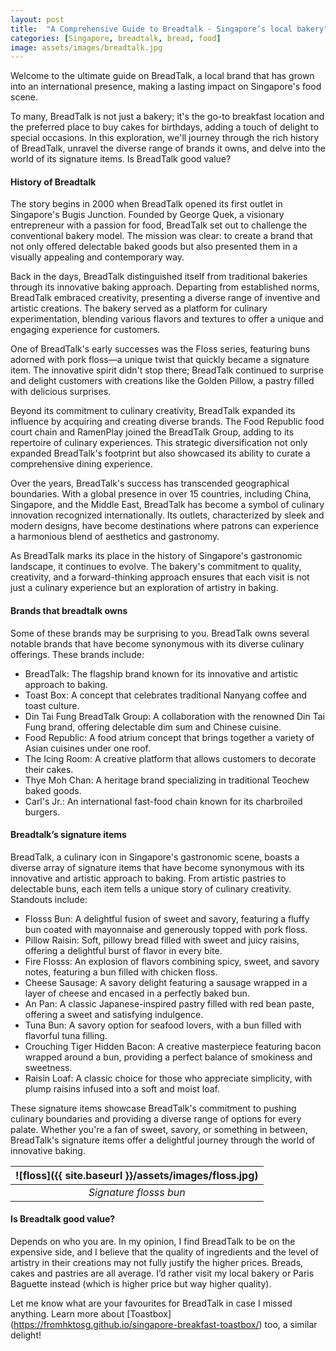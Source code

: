 ```yaml
---
layout: post
title:  "A Comprehensive Guide to Breadtalk - Singapore’s local bakery"
categories: [Singapore, breadtalk, bread, food]
image: assets/images/breadtalk.jpg
---
```


Welcome to the ultimate guide on BreadTalk, a local brand that has grown into an international presence, making a lasting impact on Singapore's food scene.

To many, BreadTalk is not just a bakery; it's the go-to breakfast location and the preferred place to buy cakes for birthdays, adding a touch of delight to special occasions. In this exploration, we'll journey through the rich history of BreadTalk, unravel the diverse range of brands it owns, and delve into the world of its signature items. Is BreadTalk good value? 

#### History of Breadtalk

The story begins in 2000 when BreadTalk opened its first outlet in Singapore's Bugis Junction. Founded by George Quek, a visionary entrepreneur with a passion for food, BreadTalk set out to challenge the conventional bakery model. The mission was clear: to create a brand that not only offered delectable baked goods but also presented them in a visually appealing and contemporary way.

Back in the days, BreadTalk distinguished itself from traditional bakeries through its innovative baking approach. Departing from established norms, BreadTalk embraced creativity, presenting a diverse range of inventive and artistic creations. The bakery served as a platform for culinary experimentation, blending various flavors and textures to offer a unique and engaging experience for customers.

One of BreadTalk's early successes was the Floss series, featuring buns adorned with pork floss—a unique twist that quickly became a signature item. The innovative spirit didn't stop there; BreadTalk continued to surprise and delight customers with creations like the Golden Pillow, a pastry filled with delicious surprises.

Beyond its commitment to culinary creativity, BreadTalk expanded its influence by acquiring and creating diverse brands. The Food Republic food court chain and RamenPlay joined the BreadTalk Group, adding to its repertoire of culinary experiences. This strategic diversification not only expanded BreadTalk's footprint but also showcased its ability to curate a comprehensive dining experience.

Over the years, BreadTalk's success has transcended geographical boundaries. With a global presence in over 15 countries, including China, Singapore, and the Middle East, BreadTalk has become a symbol of culinary innovation recognized internationally. Its outlets, characterized by sleek and modern designs, have become destinations where patrons can experience a harmonious blend of aesthetics and gastronomy.

As BreadTalk marks its place in the history of Singapore's gastronomic landscape, it continues to evolve. The bakery's commitment to quality, creativity, and a forward-thinking approach ensures that each visit is not just a culinary experience but an exploration of artistry in baking.

#### Brands that breadtalk owns

 Some of these brands may be surprising to you. BreadTalk owns several notable brands that have become synonymous with its diverse culinary offerings. These brands include:

+ BreadTalk: The flagship brand known for its innovative and artistic approach to baking.
+ Toast Box: A concept that celebrates traditional Nanyang coffee and toast culture.
+ Din Tai Fung BreadTalk Group: A collaboration with the renowned Din Tai Fung brand, offering delectable dim sum and Chinese cuisine.
+ Food Republic: A food atrium concept that brings together a variety of Asian cuisines under one roof.
+ The Icing Room: A creative platform that allows customers to decorate their cakes.
+ Thye Moh Chan: A heritage brand specializing in traditional Teochew baked goods.
+ Carl's Jr.: An international fast-food chain known for its charbroiled burgers.

#### Breadtalk’s signature items

BreadTalk, a culinary icon in Singapore's gastronomic scene, boasts a diverse array of signature items that have become synonymous with its innovative and artistic approach to baking. From artistic pastries to delectable buns, each item tells a unique story of culinary creativity. Standouts include:

+ Flosss Bun: A delightful fusion of sweet and savory, featuring a fluffy bun coated with mayonnaise and generously topped with pork floss.
+ Pillow Raisin: Soft, pillowy bread filled with sweet and juicy raisins, offering a delightful burst of flavor in every bite.
+ Fire Flosss: An explosion of flavors combining spicy, sweet, and savory notes, featuring a bun filled with chicken floss.
+ Cheese Sausage: A savory delight featuring a sausage wrapped in a layer of cheese and encased in a perfectly baked bun.
+ An Pan: A classic Japanese-inspired pastry filled with red bean paste, offering a sweet and satisfying indulgence.
+ Tuna Bun: A savory option for seafood lovers, with a bun filled with flavorful tuna filling.
+ Crouching Tiger Hidden Bacon: A creative masterpiece featuring bacon wrapped around a bun, providing a perfect balance of smokiness and sweetness.
+ Raisin Loaf: A classic choice for those who appreciate simplicity, with plump raisins infused into a soft and moist loaf.

These signature items showcase BreadTalk's commitment to pushing culinary boundaries and providing a diverse range of options for every palate. Whether you're a fan of sweet, savory, or something in between, BreadTalk's signature items offer a delightful journey through the world of innovative baking.

| ![floss]({{ site.baseurl }}/assets/images/floss.jpg)
|:--:| 
|  *Signature flosss bun*  |

#### Is Breadtalk good value?

Depends on who you are. In my opinion, I find BreadTalk to be on the expensive side, and I believe that the quality of ingredients and the level of artistry in their creations may not fully justify the higher prices. Breads, cakes and pastries are all average. I’d rather visit my local bakery or Paris Baguette instead (which is higher price but way higher quality). 

Let me know what are your favourites for BreadTalk in case I missed anything. Learn more about [Toastbox] (https://fromhktosg.github.io/singapore-breakfast-toastbox/) too, a similar delight!
